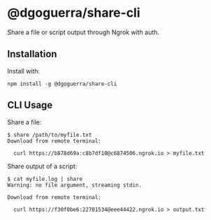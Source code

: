 # @dgoguerra/share-cli

Share a file or script output through Ngrok with auth.

## Installation

Install with:

```
npm install -g @dgoguerra/share-cli
```

## CLI Usage

Share a file:

```
$ share /path/to/myfile.txt
Download from remote terminal:

  curl https://b878d69a:c8b7df10@c6874506.ngrok.io > myfile.txt
```

Share output of a script:

```
$ cat myfile.log | share
Warning: no file argument, streaming stdin.

Download from remote terminal:

  curl https://f30f0be6:22701534@eee44422.ngrok.io > output.txt
```
